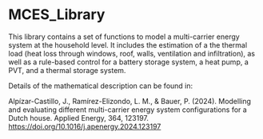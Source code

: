 # MCES_Library
This library contains a set of functions to model a multi-carrier energy system at the household level. It includes the estimation of a the thermal load (heat loss through windows, roof, walls, ventilation and infiltration), as well as a rule-based control for a battery storage system, a heat pump, a PVT, and a thermal storage system.

Details of the mathematical description can be found in:

Alpízar-Castillo, J., Ramírez-Elizondo, L. M., & Bauer, P. (2024). Modelling and evaluating different multi-carrier energy system configurations for a Dutch house. Applied Energy, 364, 123197. https://doi.org/10.1016/j.apenergy.2024.123197
